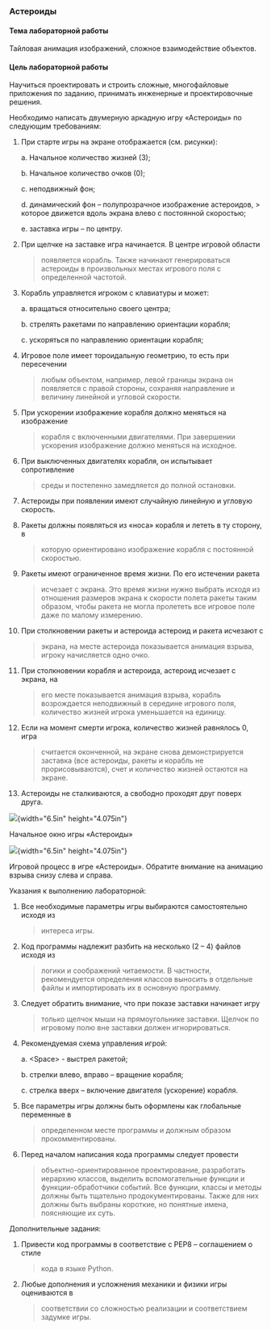### Астероиды

#### Тема лабораторной работы

Тайловая анимация изображений, сложное взаимодействие объектов.

#### Цель лабораторной работы

Научиться проектировать и строить сложные, многофайловые приложения по
заданию, принимать инженерные и проектировочные решения.

Необходимо написать двумерную аркадную игру «Астероиды» по следующим
требованиям:

1.  При старте игры на экране отображается (см. рисунки):

    a.  Начальное количество жизней (3);

    b.  Начальное количество очков (0);

    c.  неподвижный фон;

    d.  динамический фон – полупрозрачное изображение астероидов,
        > которое движется вдоль экрана влево с постоянной скоростью;

    e.  заставка игры – по центру.

2.  При щелчке на заставке игра начинается. В центре игровой области
    > появляется корабль. Также начинают генерироваться астероиды в
    > произвольных местах игрового поля с определенной частотой.

3.  Корабль управляется игроком с клавиатуры и может:

    a.  вращаться относительно своего центра;

    b.  стрелять ракетами по направлению ориентации корабля;

    c.  ускоряться по направлению ориентации корабля;

4.  Игровое поле имеет тороидальную геометрию, то есть при пересечении
    > любым объектом, например, левой границы экрана он появляется с
    > правой стороны, сохраняя направление и величину линейной и
    > угловой скорости.

5.  При ускорении изображение корабля должно меняться на изображение
    > корабля с включенными двигателями. При завершении ускорения
    > изображение должно меняться на исходное.

6.  При выключенных двигателях корабля, он испытывает сопротивление
    > среды и постепенно замедляется до полной остановки.

7.  Астероиды при появлении имеют случайную линейную и угловую скорость.

8.  Ракеты должны появляться из «носа» корабля и лететь в ту сторону, в
    > которую ориентировано изображение корабля с постоянной скоростью.

9.  Ракеты имеют ограниченное время жизни. По его истечении ракета
    > исчезает с экрана. Это время жизни нужно выбрать исходя из
    > отношения размеров экрана к скорости полета ракеты таким образом,
    > чтобы ракета не могла пролететь все игровое поле даже по
    > малому измерению.

10. При столкновении ракеты и астероида астероид и ракета исчезают с
    > экрана, на месте астероида показывается анимация взрыва, игроку
    > начисляется одно очко.

11. При столкновении корабля и астероида, астероид исчезает с экрана, на
    > его месте показывается анимация взрыва, корабль возрождается
    > неподвижный в середине игрового поля, количество жизней игрока
    > уменьшается на единицу.

12. Если на момент смерти игрока, количество жизней равнялось 0, игра
    > считается оконченной, на экране снова демонстрируется заставка
    > (все астероиды, ракеты и корабль не прорисовываются), счет и
    > количество жизней остаются на экране.

13. Астероиды не сталкиваются, а свободно проходят друг поверх друга.

![](media/image2.png){width="6.5in" height="4.075in"}

Начальное окно игры «Астероиды»

![](media/image1.png){width="6.5in" height="4.075in"}

Игровой процесс в игре «Астероиды». Обратите внимание на анимацию взрыва
снизу слева и справа.

Указания к выполнению лабораторной:

1.  Все необходимые параметры игры выбираются самостоятельно исходя из
    > интереса игры.

2.  Код программы надлежит разбить на несколько (2 – 4) файлов исходя из
    > логики и соображений читаемости. В частности, рекомендуется
    > определения классов выносить в отдельные файлы и импортировать их
    > в основную программу.

3.  Следует обратить внимание, что при показе заставки начинает игру
    > только щелчок мыши на прямоугольнике заставки. Щелчок по игровому
    > полю вне заставки должен игнорироваться.

4.  Рекомендуемая схема управления игрой:

    a.  &lt;Space&gt; - выстрел ракетой;

    b.  стрелки влево, вправо – вращение корабля;

    c.  стрелка вверх – включение двигателя (ускорение) корабля.

5.  Все параметры игры должны быть оформлены как глобальные переменные в
    > определенном месте программы и должным образом прокомментированы.

6.  Перед началом написания кода программы следует провести
    > объектно-ориентированное проектирование, разработать иерархию
    > классов, выделить вспомогательные функции и
    > функции-обработчики событий. Все функции, классы и методы должны
    > быть тщательно продокументированы. Также для них должны быть
    > выбраны короткие, но понятные имена, поясняющие их суть.

Дополнительные задания:

1.  Привести код программы в соответствие с PEP8 – соглашением о стиле
    > кода в языке Python.

2.  Любые дополнения и усложнения механики и физики игры оцениваются в
    > соответствии со сложностью реализации и соответствием
    > задумке игры.

###
